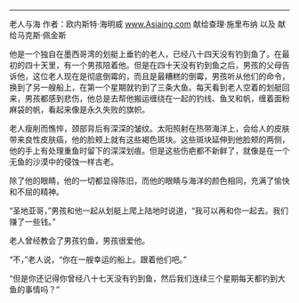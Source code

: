 ---

老人与海
作者：欧内斯特·海明威
www.Asiaing.com
献给查理·施里布纳
以及
献给马克斯·佩金斯

他是一个独自在墨西哥湾的划艇上垂钓的老人，已经八十四天没有钓到鱼了。在最初的四十天里，有一个男孩陪着他。但是在四十天没有钓到鱼之后，男孩的父母告诉他，这位老人现在是彻底倒霉的，而且是最糟糕的倒霉，男孩听从他们的命令，换到了另一艘船上，在第一个星期就钓到了三条大鱼。每天看到老人空着的划艇回来，男孩都感到悲伤，他总是去帮他搬运缠绕在一起的钓线、鱼叉和帆，缠着面粉麻袋的帆，看起来像是永久失败的旗帜。

老人瘦削而憔悴，颈部背后有深深的皱纹。太阳照射在热带海洋上，会给人的皮肤带来良性皮肤癌，他的脸颊上就有这些褐色斑块。这些斑块延伸到他脸颊的两侧，他的手上有处理重鱼时留下的深深划痕。但是这些伤疤都不新鲜了，就像是在一个无鱼的沙漠中的侵蚀一样古老。

除了他的眼睛，他的一切都显得陈旧，而他的眼睛与海洋的颜色相同，充满了愉快和不屈的精神。

“圣地亚哥，”男孩和他一起从划艇上爬上陆地时说道，“我可以再和你一起去。我们赚了一些钱。”

老人曾经教会了男孩钓鱼，男孩很爱他。

“不，”老人说，“你在一艘幸运的船上。跟着他们吧。”

“但是你还记得你曾经八十七天没有钓到鱼，然后我们连续三个星期每天都钓到大鱼的事情吗？”

